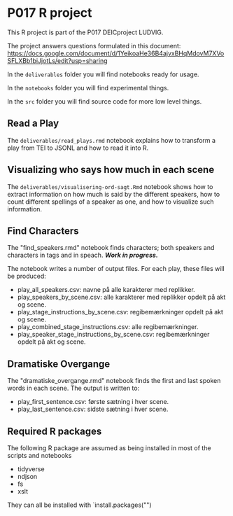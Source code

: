 # P017 R project
This R project is part of the P017 DEICproject LUDVIG.

The project answers questions formulated in this document:
https://docs.google.com/document/d/1YeikoaHe36B4ajvxBHqMdovM7XVoSFLXBb1biJjotLs/edit?usp=sharing

In the `deliverables` folder you will find notebooks ready for usage.

In the `notebooks` folder you will find experimental things.

In the `src` folder you will find source code for more low level things.


## Read a Play
The `deliverables/read_plays.rmd` notebook explains how to transform a play from TEI to JSONL and how to read it into R.

## Visualizing who says how much in each scene

The `deliverables/visualisering-ord-sagt.Rmd` notebook shows how to extract information on how much is said by the different speakers, how to count different spellings of a speaker as one, and how to visualize such information.

## Find Characters
The "find_speakers.rmd" notebook finds characters; both speakers and characters in <stage> tags and in speach. 
**_Work in progress._**

The notebook writes a number of output files. For each play, these files will be produced:
* play_all_speakers.csv: navne på alle karakterer med replikker.
* play_speakers_by_scene.csv: alle karakterer med replikker opdelt på akt og scene.
* play_stage_instructions_by_scene.csv: regibemærkninger <stage> opdelt på akt og scene.
* play_combined_stage_instructions.csv: alle regibemærkninger.
* play_speaker_stage_instructions_by_scene.csv: regibemærkninger <speaker-stage> opdelt på akt og scene.

## Dramatiske Overgange
The "dramatiske_overgange.rmd" notebook finds the first and last spoken words in each scene. The output is written to:
* play_first_sentence.csv: første sætning i hver scene.
* play_last_sentence.csv: sidste sætning i hver scene.

## Required R packages

The following R package are assumed as being installed in most of the scripts and notebooks

 * tidyverse
 * ndjson
 * fs
 * xslt
 
They can all be installed with `install.packages("<package name>")
